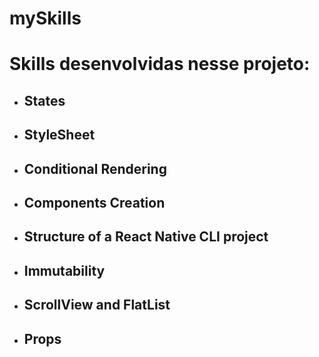 # mySkills

# Skills desenvolvidas nesse projeto:

* ## States
* ## StyleSheet
* ## Conditional Rendering
* ## Components Creation
* ## Structure of a React Native CLI project
* ## Immutability
* ## ScrollView and FlatList
* ## Props





